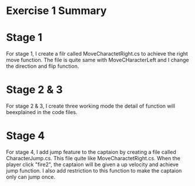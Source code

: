 # Exercise 1 Summary

# Stage 1

For stage 1, I create a filr called MoveCharactetRight.cs to achieve the right move function. The file is quite same with MoveCHaracterLeft and I change the direction and flip function.


# Stage 2 & 3

For stage 2 & 3, I create three working mode the detail of function will beexplained in the code files.

# Stage 4

For stage 4, I add jump feature to the captaion by creating a file called CharacterJump.cs. This file quite like MoveCharactetRight.cs. When the player click "fire2", the captaion will be given a up velocity and achieve jump function. I also add restriction to this function to make the captaion only can jump once. 